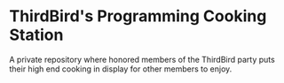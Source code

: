 # ThirdBird's Programming Cooking Station
A private repository where honored members of the ThirdBird party puts their high end cooking in display for other members to enjoy.
